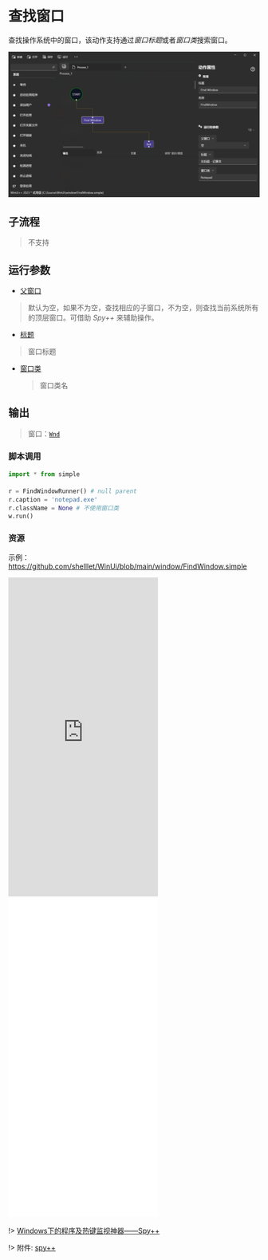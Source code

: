 # 查找窗口 
查找操作系统中的窗口，该动作支持通过*窗口标题*或者*窗口类*搜索窗口。

![FindWindow](./images/02.png ':size=90%')

## 子流程
> 不支持

## 运行参数

* [父窗口](./types/Wnd.md)
> 默认为空，如果不为空，查找相应的子窗口，不为空，则查找当前系统所有的顶层窗口。可借助 *Spy++* 来辅助操作。
* [标题](./types/String.md)
> 窗口标题
* [窗口类](./types/String.md)
  > 窗口类名

## 输出

> 窗口：[`Wnd`](./types/Wnd.md)


### 脚本调用

```python
import * from simple

r = FindWindowRunner() # null parent
r.caption = 'notepad.exe'
r.className = None # 不使用窗口类
w.run()
```

### 资源

示例：https://github.com/shelllet/WinUi/blob/main/window/FindWindow.simple


<iframe type="text/html" height="640px" src="https://www.youtube.com/embed/Atc4D8egT3s" frameborder="0"></iframe>

<iframe src="//player.bilibili.com/player.html?bvid=BV1hu411w7WV&page=1&autoplay=0" height='640px' scrolling="no" border="0" frameborder="no" framespacing="0" allowfullscreen="true"></iframe>

!> [Windows下的程序及热键监视神器——Spy++](https://zhuanlan.zhihu.com/p/355878952)

!> 附件: [spy++](https://gitlab.com/junwu/winui/-/raw/main/tools/spyxx.zip)